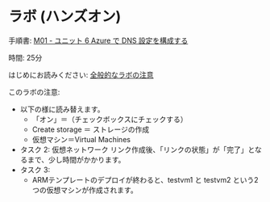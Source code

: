 # ラボ (ハンズオン)

手順書: [M01 - ユニット 6 Azure で DNS 設定を構成する](https://github.com/MicrosoftLearning/AZ-700-Designing-and-Implementing-Microsoft-Azure-Networking-Solutions.ja-jp/blob/main/Instructions/Exercises/M01-Unit%206%20Configure%20DNS%20settings%20in%20Azure.md)

時間: 25分

はじめにお読みください: [全般的なラボの注意](lab.md)

このラボの注意:
- 以下の様に読み替えます。
  - 「オン」＝（チェックボックスにチェックする）
  - Create storage ＝ ストレージの作成
  - 仮想マシン＝Virtual Machines
- タスク 2: 仮想ネットワーク リンク作成後、「リンクの状態」が「完了」となるまで、少し時間がかかります。
- タスク 3:
  - ARMテンプレートのデプロイが終わると、testvm1 と testvm2 という2つの仮想マシンが作成されます。
